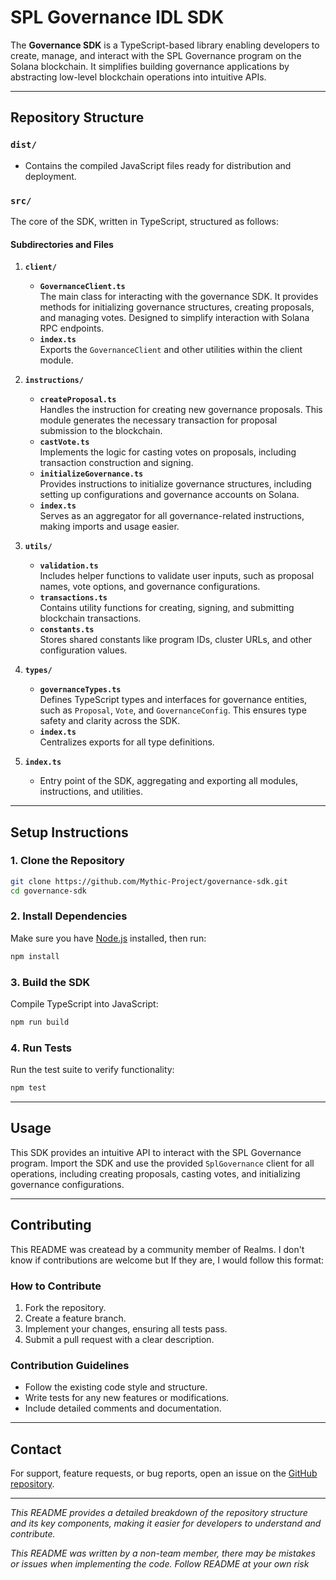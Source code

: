 # SPL Governance IDL SDK

The **Governance SDK** is a TypeScript-based library enabling developers to create, manage, and interact with the SPL Governance program on the Solana blockchain. It simplifies building governance applications by abstracting low-level blockchain operations into intuitive APIs.

---

## **Repository Structure**

### **`dist/`**
- Contains the compiled JavaScript files ready for distribution and deployment.

### **`src/`**
The core of the SDK, written in TypeScript, structured as follows:

#### **Subdirectories and Files**

1. **`client/`**
   - **`GovernanceClient.ts`**  
     The main class for interacting with the governance SDK. It provides methods for initializing governance structures, creating proposals, and managing votes. Designed to simplify interaction with Solana RPC endpoints.
   - **`index.ts`**  
     Exports the `GovernanceClient` and other utilities within the client module.

2. **`instructions/`**
   - **`createProposal.ts`**  
     Handles the instruction for creating new governance proposals. This module generates the necessary transaction for proposal submission to the blockchain.
   - **`castVote.ts`**  
     Implements the logic for casting votes on proposals, including transaction construction and signing.
   - **`initializeGovernance.ts`**  
     Provides instructions to initialize governance structures, including setting up configurations and governance accounts on Solana.
   - **`index.ts`**  
     Serves as an aggregator for all governance-related instructions, making imports and usage easier.

3. **`utils/`**
   - **`validation.ts`**  
     Includes helper functions to validate user inputs, such as proposal names, vote options, and governance configurations.
   - **`transactions.ts`**  
     Contains utility functions for creating, signing, and submitting blockchain transactions.
   - **`constants.ts`**  
     Stores shared constants like program IDs, cluster URLs, and other configuration values.

4. **`types/`**
   - **`governanceTypes.ts`**  
     Defines TypeScript types and interfaces for governance entities, such as `Proposal`, `Vote`, and `GovernanceConfig`. This ensures type safety and clarity across the SDK.
   - **`index.ts`**  
     Centralizes exports for all type definitions.

5. **`index.ts`**
   - Entry point of the SDK, aggregating and exporting all modules, instructions, and utilities.

---

## **Setup Instructions**

### **1. Clone the Repository**
```bash
git clone https://github.com/Mythic-Project/governance-sdk.git
cd governance-sdk
```

### **2. Install Dependencies**
Make sure you have [Node.js](https://nodejs.org/) installed, then run:
```bash
npm install
```

### **3. Build the SDK**
Compile TypeScript into JavaScript:
```bash
npm run build
```

### **4. Run Tests**
Run the test suite to verify functionality:
```bash
npm test
```

---

## **Usage**

This SDK provides an intuitive API to interact with the SPL Governance program. Import the SDK and use the provided `SplGovernance` client for all operations, including creating proposals, casting votes, and initializing governance configurations.

---

## **Contributing**
This README was createad by a community member of Realms. I don't know if contributions are welcome but If they are, I would follow this format:

### **How to Contribute**
1. Fork the repository.
2. Create a feature branch.
3. Implement your changes, ensuring all tests pass.
4. Submit a pull request with a clear description.

### **Contribution Guidelines**
- Follow the existing code style and structure.
- Write tests for any new features or modifications.
- Include detailed comments and documentation.

---

## **Contact**

For support, feature requests, or bug reports, open an issue on the [GitHub repository](https://github.com/Mythic-Project/governance-sdk/issues).

---

*This README provides a detailed breakdown of the repository structure and its key components, making it easier for developers to understand and contribute.*

*This README was written by a non-team member, there may be mistakes or issues when implementing the code. Follow README at your own risk*
